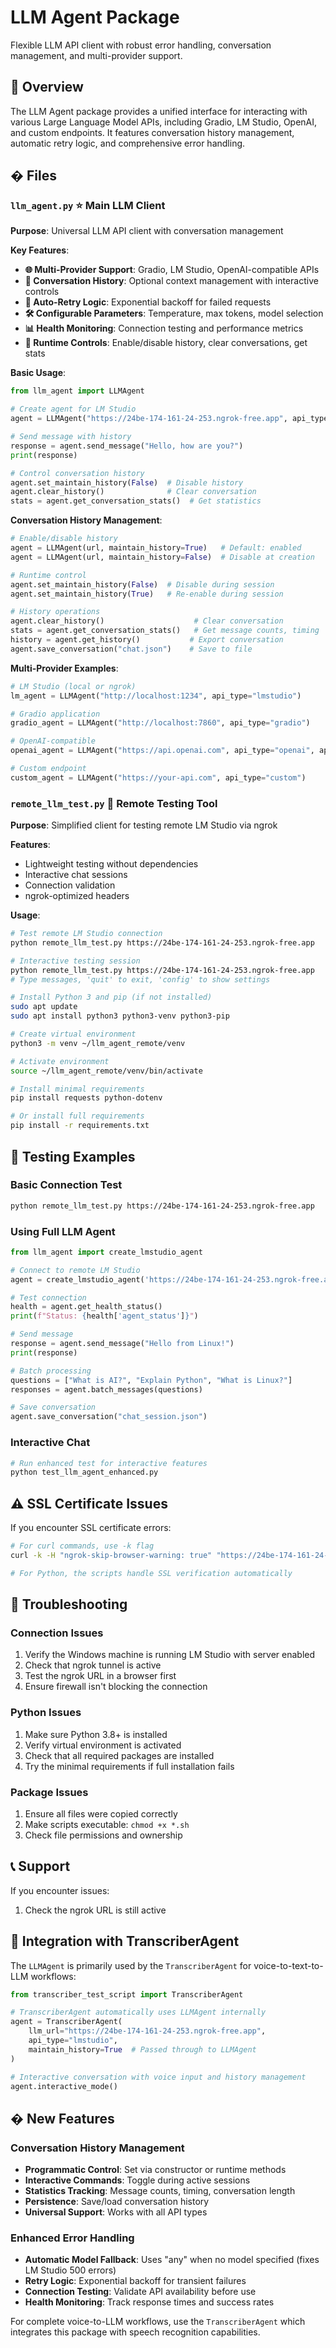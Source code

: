 # LLM Agent Package

Flexible LLM API client with robust error handling, conversation management, and multi-provider support.

## 🎯 Overview

The LLM Agent package provides a unified interface for interacting with various Large Language Model APIs, including Gradio, LM Studio, OpenAI, and custom endpoints. It features conversation history management, automatic retry logic, and comprehensive error handling.

## � Files

### **`llm_agent.py`** ⭐ Main LLM Client

**Purpose**: Universal LLM API client with conversation management

**Key Features**:
- **🌐 Multi-Provider Support**: Gradio, LM Studio, OpenAI-compatible APIs
- **💭 Conversation History**: Optional context management with interactive controls
- **🔄 Auto-Retry Logic**: Exponential backoff for failed requests
- **🛠️ Configurable Parameters**: Temperature, max tokens, model selection
- **📊 Health Monitoring**: Connection testing and performance metrics
- **🔧 Runtime Controls**: Enable/disable history, clear conversations, get stats

**Basic Usage**:
```python
from llm_agent import LLMAgent

# Create agent for LM Studio
agent = LLMAgent("https://24be-174-161-24-253.ngrok-free.app", api_type="lmstudio")

# Send message with history
response = agent.send_message("Hello, how are you?")
print(response)

# Control conversation history
agent.set_maintain_history(False)  # Disable history
agent.clear_history()              # Clear conversation
stats = agent.get_conversation_stats()  # Get statistics
```

**Conversation History Management**:
```python
# Enable/disable history
agent = LLMAgent(url, maintain_history=True)   # Default: enabled
agent = LLMAgent(url, maintain_history=False)  # Disable at creation

# Runtime control
agent.set_maintain_history(False)  # Disable during session
agent.set_maintain_history(True)   # Re-enable during session

# History operations
agent.clear_history()                    # Clear conversation
stats = agent.get_conversation_stats()   # Get message counts, timing
history = agent.get_history()           # Export conversation
agent.save_conversation("chat.json")    # Save to file
```

**Multi-Provider Examples**:
```python
# LM Studio (local or ngrok)
lm_agent = LLMAgent("http://localhost:1234", api_type="lmstudio")

# Gradio application
gradio_agent = LLMAgent("http://localhost:7860", api_type="gradio")

# OpenAI-compatible
openai_agent = LLMAgent("https://api.openai.com", api_type="openai", api_key="your-key")

# Custom endpoint
custom_agent = LLMAgent("https://your-api.com", api_type="custom")
```

### **`remote_llm_test.py`** 🧪 Remote Testing Tool

**Purpose**: Simplified client for testing remote LM Studio via ngrok

**Features**:
- Lightweight testing without dependencies
- Interactive chat sessions
- Connection validation
- ngrok-optimized headers

**Usage**:
```bash
# Test remote LM Studio connection
python remote_llm_test.py https://24be-174-161-24-253.ngrok-free.app

# Interactive testing session
python remote_llm_test.py https://24be-174-161-24-253.ngrok-free.app
# Type messages, 'quit' to exit, 'config' to show settings
```

```bash
# Install Python 3 and pip (if not installed)
sudo apt update
sudo apt install python3 python3-venv python3-pip

# Create virtual environment
python3 -m venv ~/llm_agent_remote/venv

# Activate environment
source ~/llm_agent_remote/venv/bin/activate

# Install minimal requirements
pip install requests python-dotenv

# Or install full requirements
pip install -r requirements.txt
```

## 🧪 Testing Examples

### Basic Connection Test
```bash
python remote_llm_test.py https://24be-174-161-24-253.ngrok-free.app
```

### Using Full LLM Agent
```python
from llm_agent import create_lmstudio_agent

# Connect to remote LM Studio
agent = create_lmstudio_agent('https://24be-174-161-24-253.ngrok-free.app')

# Test connection
health = agent.get_health_status()
print(f"Status: {health['agent_status']}")

# Send message
response = agent.send_message("Hello from Linux!")
print(response)

# Batch processing
questions = ["What is AI?", "Explain Python", "What is Linux?"]
responses = agent.batch_messages(questions)

# Save conversation
agent.save_conversation("chat_session.json")
```

### Interactive Chat
```bash
# Run enhanced test for interactive features
python test_llm_agent_enhanced.py
```

## ⚠️ SSL Certificate Issues

If you encounter SSL certificate errors:

```bash
# For curl commands, use -k flag
curl -k -H "ngrok-skip-browser-warning: true" "https://24be-174-161-24-253.ngrok-free.app/v1/models"

# For Python, the scripts handle SSL verification automatically
```

## 🐛 Troubleshooting

### Connection Issues
1. Verify the Windows machine is running LM Studio with server enabled
2. Check that ngrok tunnel is active
3. Test the ngrok URL in a browser first
4. Ensure firewall isn't blocking the connection

### Python Issues
1. Make sure Python 3.8+ is installed
2. Verify virtual environment is activated
3. Check that all required packages are installed
4. Try the minimal requirements if full installation fails

### Package Issues
1. Ensure all files were copied correctly
2. Make scripts executable: `chmod +x *.sh`
3. Check file permissions and ownership

## 📞 Support

If you encounter issues:
1. Check the ngrok URL is still active
## 🔧 Integration with TranscriberAgent

The `LLMAgent` is primarily used by the `TranscriberAgent` for voice-to-text-to-LLM workflows:

```python
from transcriber_test_script import TranscriberAgent

# TranscriberAgent automatically uses LLMAgent internally
agent = TranscriberAgent(
    llm_url="https://24be-174-161-24-253.ngrok-free.app",
    api_type="lmstudio",
    maintain_history=True  # Passed through to LLMAgent
)

# Interactive conversation with voice input and history management
agent.interactive_mode()
```

## � New Features

### Conversation History Management
- **Programmatic Control**: Set via constructor or runtime methods
- **Interactive Commands**: Toggle during active sessions  
- **Statistics Tracking**: Message counts, timing, conversation length
- **Persistence**: Save/load conversation history
- **Universal Support**: Works with all API types

### Enhanced Error Handling
- **Automatic Model Fallback**: Uses "any" when no model specified (fixes LM Studio 500 errors)
- **Retry Logic**: Exponential backoff for transient failures
- **Connection Testing**: Validate API availability before use
- **Health Monitoring**: Track response times and success rates

For complete voice-to-LLM workflows, use the `TranscriberAgent` which integrates this package with speech recognition capabilities.
